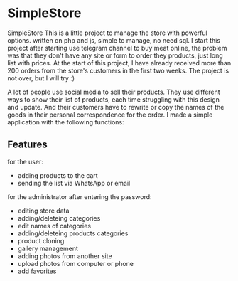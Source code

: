 # SimpleStore
SimpleStore
This is a little project to manage the store with powerful options. written on php and js, simple to manage, no need sql.
I start this project after starting use telegram channel to buy meat online, the problem was that they don't have any site or form to order they products, just long list with prices. At the start of this project, I have already received more than 200 orders from the store's customers in the first two weeks. The project is not over, but I will try :)

A lot of people use social media to sell their products. They use different ways to show their list of products, each time struggling with this design and update. And their customers have to rewrite or copy the names of the goods in their personal correspondence for the order.
I made a simple application with the following functions:

## Features
for the user:
- adding products to the cart
- sending the list via WhatsApp or email

for the administrator after entering the password:
- editing store data
- adding/deleteing categories
- edit names of categories
- adding/deleteing products categories
- product cloning
- gallery management
- adding photos from another site
- upload photos from computer or phone
- add favorites
